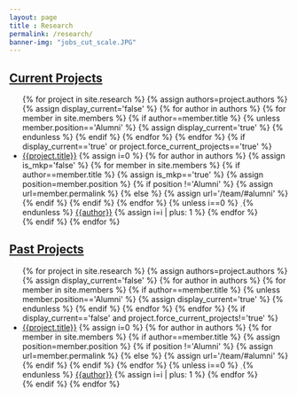 ```yaml
--- 
layout: page
title : Research 
permalink: /research/
banner-img: "jobs_cut_scale.JPG"
---
```

<h2><u>Current Projects</u></h2>
<ul>
  {% for project in site.research %}
      {% assign authors=project.authors %}
      {% assign display_current='false' %}
      {% for author in authors %}
          {% for member in site.members %}
              {% if author==member.title %}
                  {% unless member.position=='Alumni' %}
                      {% assign display_current='true' %}
                  {% endunless %}
              {% endif %}
          {% endfor %}
      {% endfor %}
      {% if display_current=='true' or project.force_current_projects=='true' %}
      <li>
      <a href="{{site.baseurl}}/{{project.permalink}}">{{project.title}}</a>
      {% assign i=0 %}
      {% for author in authors %}
	  {% assign is_mkp='false' %}
          {% for member in site.members %}
              {% if author==member.title %}
	          {% assign is_mkp=='true' %}
                  {% assign position=member.position %}
                  {% if position !='Alumni' %}
                      {% assign url=member.permalink %}
				          {% else %}
				              {% assign url='/team/#alumni' %}
				        {% endif %}
              {% endif %}
          {% endfor %}
          {% unless i==0 %}<span style="color: DarkGray;"> ,</span>{% endunless %}
         <a href="{% if is_mkp=='true' %}{{site.baseurl}}{{url}}{% else %}javascript:;{% endif %}" class="author authorlink {%if is_mkp=='false' %}inactive{% endif %}" id="{{author}}_lnk">{{author}}</a>
          {% assign i=i | plus: 1 %}
      {% endfor %}
  </li>
  {% endif %}
  {% endfor %}
</ul>  
<h2><u>Past Projects</u></h2>
<ul>
  {% for project in site.research %}
      {% assign authors=project.authors %}
      {% assign display_current='false' %}
      {% for author in authors %}
          {% for member in site.members %}
              {% if author==member.title %}
                  {% unless member.position=='Alumni' %}
                      {% assign display_current='true' %}
                  {% endunless %}
              {% endif %}
          {% endfor %}
      {% endfor %}
      {% if display_current=='false' and project.force_current_projects!='true' %}
      <li>
      <a href="{{site.baseurl}}/{{project.permalink}}">{{project.title}}</a>
      {% assign i=0 %}
      {% for author in authors %}
          {% for member in site.members %}
              {% if author==member.title %}
                  {% assign position=member.position %}
                  {% if position !='Alumni' %}
                       {% assign url=member.permalink %}
				          {% else %}
				            {% assign url='/team/#alumni' %}
				        {% endif %}
              {% endif %}
          {% endfor %}
          {% unless i==0 %}<span style="color: DarkGray;"> ,</span>{% endunless %}
          <a href="{{site.baseurl}}{{url}}" class="author authorlink " id="{{author}}_lnk">{{author}}</a>
          {% assign i=i | plus: 1 %}
      {% endfor %}
  </li>
  {% endif %}
  {% endfor %}
</ul>  
